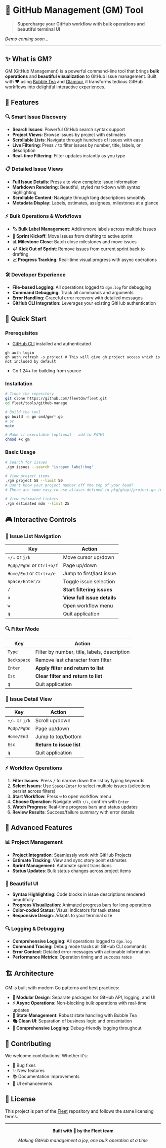 # 🚀 GitHub Management (GM) Tool

> **Supercharge your GitHub workflow with bulk operations and beautiful terminal UI**

<!-- GIF Demo Space - Add your application demo GIF here -->
*Demo coming soon...*

---

## ✨ What is GM?

GM (GitHub Management) is a powerful command-line tool that brings **bulk operations** and **beautiful visualization** to GitHub issue management. Built with ❤️ using [Bubble Tea](https://github.com/charmbracelet/bubbletea) and [Glamour](https://github.com/charmbracelet/glamour), it transforms tedious GitHub workflows into delightful interactive experiences.

## 🎯 Features

### 🔍 **Smart Issue Discovery**
- **Search Issues**: Powerful GitHub search syntax support
- **Project Views**: Browse issues by project with estimates
- **Scrollable Lists**: Navigate through hundreds of issues with ease
- **Live Filtering**: Press `/` to filter issues by number, title, labels, or description
- **Real-time Filtering**: Filter updates instantly as you type

### 📋 **Detailed Issue Views**
- **Full Issue Details**: Press `o` to view complete issue information
- **Markdown Rendering**: Beautiful, styled markdown with syntax highlighting
- **Scrollable Content**: Navigate through long descriptions smoothly
- **Metadata Display**: Labels, estimates, assignees, milestones at a glance

### ⚡ **Bulk Operations & Workflows**
- **🏷️ Bulk Label Management**: Add/remove labels across multiple issues
- **🚀 Sprint Kickoff**: Move issues from drafting to active sprint
- **📊 Milestone Close**: Batch close milestones and move issues
- **↩️ Kick Out of Sprint**: Remove issues from current sprint back to drafting
- **📈 Progress Tracking**: Real-time visual progress with async operations

### 🛠️ **Developer Experience**
- **File-based Logging**: All operations logged to `dgm.log` for debugging
- **Command Debugging**: Track all commands and arguments
- **Error Handling**: Graceful error recovery with detailed messages
- **GitHub CLI Integration**: Leverages your existing GitHub authentication

## 🚀 Quick Start

### Prerequisites
- [GitHub CLI](https://cli.github.com/) installed and authenticated
```
gh auth login
gh auth refresh -s project # This will give gh project access which is not included by default
```
- Go 1.24+ for building from source

### Installation

```bash
# Clone the repository
git clone https://github.com/fleetdm/fleet.git
cd fleet/tools/github-manage

# Build the tool
go build -o gm cmd/gm/*.go
# or
make

# Make it executable (optional - add to PATH)
chmod +x gm
```

### Basic Usage

```bash
# Search for issues
./gm issues --search "is:open label:bug"

# View project items
./gm project 58 --limit 50
# Don't know your project number off the top of your head?
# There are some easy to use aliases defined in pkg/ghapi/project.go in `Aliases`

# View estimated tickets
./gm estimated mdm --limit 25
```

## 🎮 Interactive Controls

### 📝 **Issue List Navigation**
| Key | Action |
|-----|--------|
| `↑/↓` or `j/k` | Move cursor up/down |
| `PgUp/PgDn` or `Ctrl+b/f` | Page up/down |
| `Home/End` or `Ctrl+a/e` | Jump to first/last issue |
| `Space/Enter/x` | Toggle issue selection |
| `/` | **Start filtering issues** |
| `o` | **View full issue details** |
| `w` | Open workflow menu |
| `q` | Quit application |

### 🔍 **Filter Mode**
| Key | Action |
|-----|--------|
| `Type` | Filter by number, title, labels, description |
| `Backspace` | Remove last character from filter |
| `Enter` | **Apply filter and return to list** |
| `Esc` | **Clear filter and return to list** |
| `q` | Quit application |

### 📖 **Issue Detail View**
| Key | Action |
|-----|--------|
| `↑/↓` or `j/k` | Scroll up/down |
| `PgUp/PgDn` | Page up/down |
| `Home/End` | Jump to top/bottom |
| `Esc` | **Return to issue list** |
| `q` | Quit application |

### ⚡ **Workflow Operations**
1. **Filter Issues**: Press `/` to narrow down the list by typing keywords
2. **Select Issues**: Use `Space/Enter` to select multiple issues (selections persist across filters)
3. **Start Workflow**: Press `w` to open workflow menu
4. **Choose Operation**: Navigate with `↑/↓`, confirm with `Enter`
5. **Watch Progress**: Real-time progress bars and status updates
6. **Review Results**: Success/failure summary with error details

## 🔧 Advanced Features

### 📊 **Project Management**
- **Project Integration**: Seamlessly work with GitHub Projects
- **Estimate Tracking**: View and sync story point estimates
- **Sprint Management**: Automate sprint transitions
- **Status Updates**: Bulk status changes across project items

### 🎨 **Beautiful UI**
- **Syntax Highlighting**: Code blocks in issue descriptions rendered beautifully
- **Progress Visualization**: Animated progress bars for long operations
- **Color-coded Status**: Visual indicators for task states
- **Responsive Design**: Adapts to your terminal size

### 🔍 **Logging & Debugging**
- **Comprehensive Logging**: All operations logged to `dgm.log`
- **Command Tracing**: Debug mode tracks all GitHub CLI commands
- **Error Context**: Detailed error messages with actionable information
- **Performance Metrics**: Operation timing and success rates

## 🏗️ Architecture

GM is built with modern Go patterns and best practices:

- **🧩 Modular Design**: Separate packages for GitHub API, logging, and UI
- **⚡ Async Operations**: Non-blocking bulk operations with real-time updates
- **🔄 State Management**: Robust state handling with Bubble Tea
- **🎭 Clean UI**: Separation of business logic and presentation
- **📝 Comprehensive Logging**: Debug-friendly logging throughout

## 🤝 Contributing

We welcome contributions! Whether it's:
- 🐛 Bug fixes
- ✨ New features
- 📚 Documentation improvements
- 🎨 UI enhancements

## 📄 License

This project is part of the [Fleet](https://github.com/fleetdm/fleet) repository and follows the same licensing terms.

---

<div align="center">

**Built with 💪 by the Fleet team**

*Making GitHub management a joy, one bulk operation at a time*

</div>
